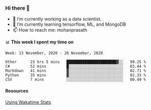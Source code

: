 ### Hi there 👋

- 🔭 I’m currently working as a data scientist.
- 🌱 I’m currently learning tensorflow, ML, and MongoDB
- 📫 How to reach me: mohanprasath

📊 **This week I spent my time on**
<!--START_SECTION:waka-->
```text
Week: 13 November, 2020 - 20 November, 2020

Other      23 hrs 5 mins   ██████████████████████▓░░   90.25 % 
C#         52 mins         █░░░░░░░░░░░░░░░░░░░░░░░░   03.44 % 
Markdown   41 mins         ▓░░░░░░░░░░░░░░░░░░░░░░░░   02.71 % 
Python     35 mins         ▓░░░░░░░░░░░░░░░░░░░░░░░░   02.33 % 
CSV        7 mins          ░░░░░░░░░░░░░░░░░░░░░░░░░   00.49 % 
```
<!--END_SECTION:waka-->

#### Resources
[Using Wakatime Stats](https://github.com/marketplace/actions/waka-readme)
